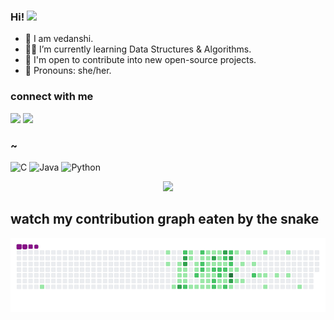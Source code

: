 ### Hi! <img src="https://github.com/TheDudeThatCode/TheDudeThatCode/blob/master/Assets/Hi.gif" width="29">




- 🍄 I am vedanshi.
- 👩‍💻 I’m currently learning Data Structures & Algorithms.
- 🚀 I'm open to contribute into new open-source projects.
- 🌱 Pronouns: she/her.

### connect with me
<p>
<a href="https://discordapp.com/tokio#7761/" target="_blank" rel="noopener noreferrer"><img src="https://img.shields.io/badge/Discord-tokio%20-purple?logo=Discord&logoColor=white&color=blue" /></a>
<a href="https://twitter.com/vedanshi555/" target="_blank" rel="noopener noreferrer"><img src="https://img.shields.io/badge/Twitter-vedanshi555-white?logo=twitter&logoColor=blue&color=blue"" /></a>
</p>

### ~
![C](https://img.shields.io/badge/c-%2300599C.svg?style=for-the-badge&logo=c&logoColor=white)
![Java](https://img.shields.io/badge/java-%23ED8B00.svg?style=for-the-badge&logo=java&logoColor=white)
![Python](https://img.shields.io/badge/python-3670A0?style=for-the-badge&logo=python&logoColor=ffdd54)

<div align="center">
<img width="400px" src="https://github-readme-streak-stats.herokuapp.com?user=vedanshi555&theme=highcontrast&hide_border=true)](https://git.io/streak-stats" />
</div>

  
  
  ## watch my contribution graph eaten by the snake
![snake gif](https://github.com/vedanshi555/vedanshi555/blob/output/github-contribution-grid-snake.gif)

